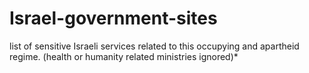 # Israel-government-sites
list of sensitive Israeli services related to this occupying and apartheid regime. (health or humanity related ministries ignored)*

